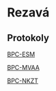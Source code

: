 # Rezavá
## Protokoly
[BPC-ESM](https://rezava.cz/BPC-ESM-Protokoly-2024/)

[BPC-MVAA](https://rezava.cz/BPC-MVAA-Protokoly-2024/)

[BPC-NKZT](https://rezava.cz/BPC-NKZT-Protokoly-2024/)
